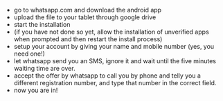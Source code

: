 - go to whatsapp.com and download the android app
- upload the file to your tablet through google drive
- start the installation
- (if you have not done so yet, allow the installation of unverified apps when prompted and then restart the install process)
- setup your account by giving your name and mobile number (yes, you need one!)
- let whatsapp send you an SMS, ignore it and wait until the five minutes waiting time are over.
- accept the offer by whatsapp to call you by phone and telly you a different registration number, and type that number in the correct field.
- now you are in!
